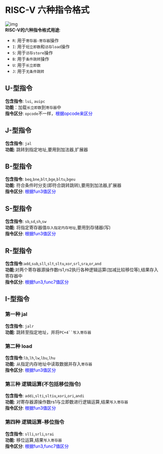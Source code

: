 # RISC-V 六种指令格式
![img](img/RISC_V指令格式.png '图3 RISC_V指令格式. :size=100%')  
**RISC-V的六种指令格式用途**:  
-  `R`: 用于`寄存器-寄存器`操作  
-  `I`: 用于`短立即数`和`访存load`操作  
-  `S`: 用于`访存store`操作  
-  `B`: 用于`条件跳转`操作  
-  `U`: 用于`长立即数`  
-  `J`: 用于`无条件跳转`  

## U-型指令
**包含指令**: `lui`, `auipc`  
**功能**：加载`长立即数`到`寄存器`中  
**指令区分**: `opcode`不一样，<font color=blue>根据opcode来区分</font>  


## J-型指令
**包含指令**: `jal`  
**功能**: 跳转到指定地址,要用到加法器,扩展器  


## B-型指令
**包含指令**: `beq`,`bne`,`blt`,`bge`,`bltu`,`bgeu`  
**功能**: 符合条件时分支(即符合跳转跳转),要用到加法器,扩展器  
**指令区分**: <font color=blue>根据fun3值区分</font>   


## S-型指令
**包含指令**: `sb`,`sd`,`sh`,`sw`  
**功能**: 将指定寄存器值`存入指定内存地址`,要用到存储器(写)  
**指令区分**: <font color=blue>根据fun3值区分</font>   

## R-型指令
**包含指令**:`add`,`sub`,`sll`,`slt`,`sltu`,`xor`,`srl`,`sra`,`or`,`and`  
**功能**:对两个寄存器源操作数rs1,rs2执行各种逻辑运算(加减比较移位等),结果存入寄存器中   
**指令区分**: <font color=blue>根据fun3,func7值区分</font>   

## I-型指令
### 第一种 jal
**包含指令**: `jalr`  
**功能**: 跳转至指定地址，并将`PC+4``写入寄存器`  

### 第二种 load
**包含指令**:`lb`,`lh`,`lw`,`lbu`,`lhu`  
**功能**: 从指定内存地址中读取数据并存入`寄存器`  
**指令区分**: <font color=blue>根据fun3值区分</font>   

### 第三种 逻辑运算(不包括移位指令)
**包含指令**: `addi`,`slti`,`sltiu`,`xori`,`ori`,`andi`  
**功能**: 对寄存器源操作数rs1与立即数进行逻辑运算,结果`写入寄存器`  
**指令区分**: <font color=blue>根据fun3值区分</font>   


### 第四种 逻辑运算-移位指令
**包含指令**: `slli`,`srli`,`srai`  
**功能**: 移位运算,结果`写入寄存器`  
**指令区分**: <font color=blue>根据fun3,func7值区分</font>   

